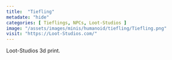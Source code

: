 ```yaml
---
title:  "Tiefling"
metadate: "hide"
categories: [ Tieflings, NPCs, Loot-Studios ]
image: "/assets/images/minis/humanoid/tiefling/Tiefling.png"
visit: "https://Loot-Studios.com/"
---
```

Loot-Studios 3d print.